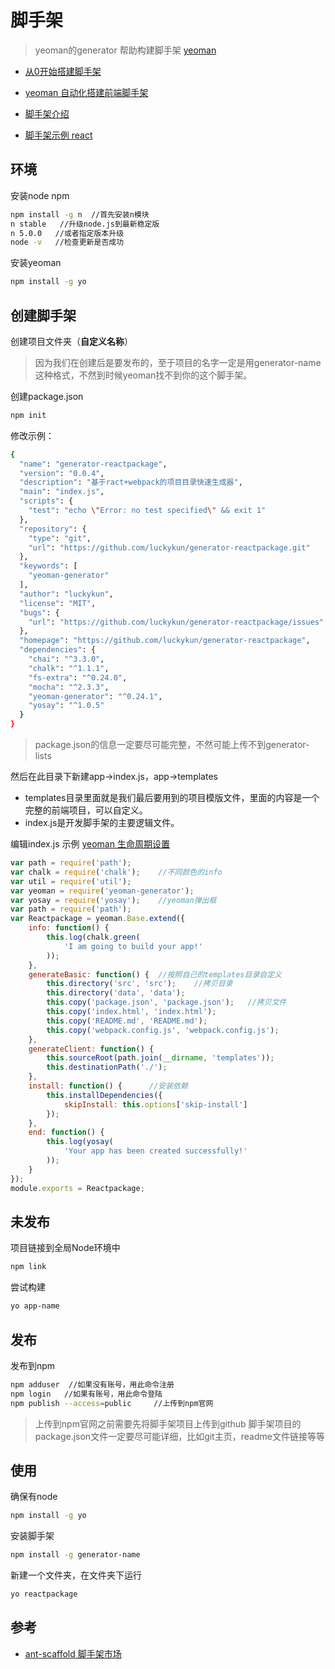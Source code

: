# 脚手架

> yeoman的generator 帮助构建脚手架 [yeoman](http://yeoman.io/)

- [从0开始搭建脚手架](https://segmentfault.com/a/1190000006190814)
- [yeoman 自动化搭建前端脚手架](http://luckykun.com/work/2016-09-01/yeoman-reactpackage.html)
- [脚手架介绍](http://www.cnblogs.com/ihardcoder/p/6648423.html)

- [脚手架示例 react](https://github.com/bodyno/react-starter-kit)

## 环境

安装node npm

```sh
npm install -g n  //首先安装n模块
n stable   //升级node.js到最新稳定版
n 5.0.0   //或者指定版本升级
node -v   //检查更新是否成功
```

安装yeoman

```sh
npm install -g yo
```

## 创建脚手架

创建项目文件夹（**自定义名称**）
>因为我们在创建后是要发布的，至于项目的名字一定是用generator-name这种格式，不然到时候yeoman找不到你的这个脚手架。

创建package.json

```sh
npm init
```

修改示例：

```sh
{
  "name": "generator-reactpackage",
  "version": "0.0.4",
  "description": "基于ract+webpack的项目目录快速生成器",
  "main": "index.js",
  "scripts": {
    "test": "echo \"Error: no test specified\" && exit 1"
  },
  "repository": {
    "type": "git",
    "url": "https://github.com/luckykun/generator-reactpackage.git"
  },
  "keywords": [
    "yeoman-generator"
  ],
  "author": "luckykun",
  "license": "MIT",
  "bugs": {
    "url": "https://github.com/luckykun/generator-reactpackage/issues"
  },
  "homepage": "https://github.com/luckykun/generator-reactpackage",
  "dependencies": {
    "chai": "^3.3.0",
    "chalk": "^1.1.1",
    "fs-extra": "^0.24.0",
    "mocha": "^2.3.3",
    "yeoman-generator": "^0.24.1",
    "yosay": "^1.0.5"
  }
}
```

>package.json的信息一定要尽可能完整，不然可能上传不到generator-lists

然后在此目录下新建app->index.js，app->templates

- templates目录里面就是我们最后要用到的项目模版文件，里面的内容是一个完整的前端项目，可以自定义。
- index.js是开发脚手架的主要逻辑文件。

编辑index.js 示例 [yeoman 生命周期设置](http://yeoman.io/authoring/running-context.html)

```js
var path = require('path');
var chalk = require('chalk');    //不同颜色的info
var util = require('util');
var yeoman = require('yeoman-generator');
var yosay = require('yosay');    //yeoman弹出框
var path = require('path');
var Reactpackage = yeoman.Base.extend({
    info: function() {
        this.log(chalk.green(
            'I am going to build your app!'
        ));
    },
    generateBasic: function() {  //按照自己的templates目录自定义
        this.directory('src', 'src');    //拷贝目录
        this.directory('data', 'data');
        this.copy('package.json', 'package.json');   //拷贝文件
        this.copy('index.html', 'index.html');
        this.copy('README.md', 'README.md');
        this.copy('webpack.config.js', 'webpack.config.js');
    },
    generateClient: function() {
        this.sourceRoot(path.join(__dirname, 'templates'));
        this.destinationPath('./');
    },
    install: function() {      //安装依赖
        this.installDependencies({
            skipInstall: this.options['skip-install']
        });
    },
    end: function() {
        this.log(yosay(
            'Your app has been created successfully!'
        ));
    }
});
module.exports = Reactpackage;
```

## 未发布

项目链接到全局Node环境中

```sh
npm link
```

尝试构建

```sh
yo app-name
```

## 发布

发布到npm

```sh
npm adduser  //如果没有账号，用此命令注册
npm login   //如果有账号，用此命令登陆
npm publish --access=public     //上传到npm官网
```

>上传到npm官网之前需要先将脚手架项目上传到github
脚手架项目的package.json文件一定要尽可能详细，比如git主页，readme文件链接等等

## 使用

确保有node

```sh
npm install -g yo
```

安装脚手架

```sh
npm install -g generator-name
```

新建一个文件夹，在文件夹下运行

```sh
yo reactpackage
```

## 参考

- [ant-scaffold 脚手架市场](http://scaffold.ant.design)
